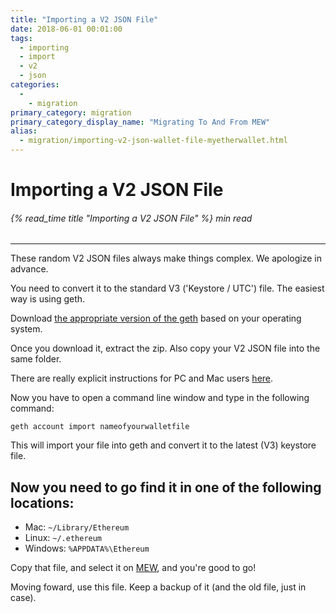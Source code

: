 ```yaml
---
title: "Importing a V2 JSON File"
date: 2018-06-01 00:01:00
tags:
  - importing
  - import
  - v2
  - json
categories:
  - 
    - migration
primary_category: migration
primary_category_display_name: "Migrating To And From MEW"
alias:
  - migration/importing-v2-json-wallet-file-myetherwallet.html
---
```


# __Importing a V2 JSON File__
###### {% read_time title "Importing a V2 JSON File" %} min read
***

These random V2 JSON files always make things complex. We apologize in advance.

You need to convert it to the standard V3 ('Keystore / UTC') file. The easiest way is using geth.

Download [the appropriate version of the geth](https://github.com/ethereum/go-ethereum/releases) based on your operating system.

Once you download it, extract the zip. Also copy your V2 JSON file into the same folder.

There are really explicit instructions for PC and Mac users [here](https://ethereum.stackexchange.com/questions/465/How-to-import-a-plain-private-key-into-geth-or-mist).

Now you have to open a command line window and type in the following command:

`geth account import nameofyourwalletfile`

This will import your file into geth and convert it to the latest (V3) keystore file.

## __Now you need to go find it in one of the following locations:__

* Mac: `~/Library/Ethereum`
* Linux: `~/.ethereum`
* Windows: `%APPDATA%\Ethereum`

Copy that file, and select it on [MEW](https://www.myetherwallet.com), and you're good to go!

Moving foward, use this file. Keep a backup of it (and the old file, just in case).

